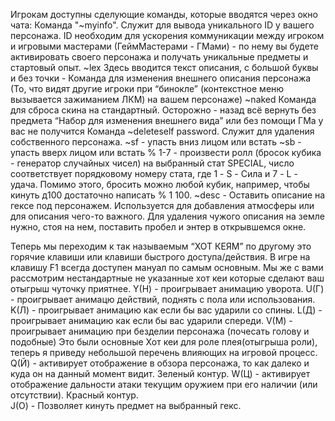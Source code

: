 Игрокам доступны сделующие команды, которые вводятся через окно чата:
Команда "~myinfo". Служит для вывода уникального ID у вашего персонажа. ID необходим для ускорения коммуникации между игроком и игровыми мастерами (ГеймМастерами - ГМами) - по нему вы будете активировать своего персонажа и получать уникальные предметы и стартовый опыт.
~lex Здесь вводится текст описания, с большой буквы и без точки - Команда для изменения внешнего описания персонажа (То, что видят другие игроки при “бинокле” (контекстное меню вызывается зажиманием ЛКМ) на вашем персонаже)
~naked Команда для сброса скина на стандартный. Осторожно - назад всё вернуть без предмета “Набор для изменения внешнего вида” или без помощи ГМа у вас не получится
Команда ~deleteself password. Служит для удаления собственного персонажа.
~sf - упасть вниз лицом или встать
~sb - упасть вверх лицом или встать
% 1-7 - произвести ролл (бросок кубика - генератор случайных чисел) на выбранный стат SPECIAL, число соответствует порядковому номеру стата, где 1 - S - Сила и 7 - L - удача. Помимо этого, бросить можно любой кубик, например, чтобы кинуть д100 достаточно написать % 1 100.
~desc - Оставить описание на гексе под персонажем. Используется для добавления атмосферы или для описания чего-то важного. Для удаления чужого описания на земле нужно, стоя на нем, поставить пробел и энтер в открывшемся окне.


Теперь мы переходим к так называемым “ХОТ КЕЯМ”   по другому это горячие клавиши или клавиши быстрого доступа/действия. В игре на клавишу F1 всегда доступен мануал по самым основным. Мы же с вами рассмотрим нестандартные не указанные хот кеи которые сделают ваш отыгрыш чуточку приятнее.
Y(Н) - проигрывает анимацию уворота.
U(Г) - проигрывает анимацю действий, поднять с пола или использования.
K(Л) - проигрывает анимацию как если бы вас ударили со спины.
L(Д) - проигрывает анимацию как если бы вас ударили спереди.
V(М) - проигрывает анимацию при безделии персонажа (почесать голову и подобные)
Это были основные Хот кеи для роле плея(отыгрыша роли), теперь я приведу небольшой перечень влияющих на игровой процесс.
Q(Й) - активирует отображение в обзора персонажа, то как далеко и куда он на данный момент видит. Зеленый контур.
W(Ц) - активирует отображение дальности атаки текущим оружием при его наличии (или отсутствии). Красный контур.  
J(О)  - Позволяет кинуть предмет на выбранный гекс. 
